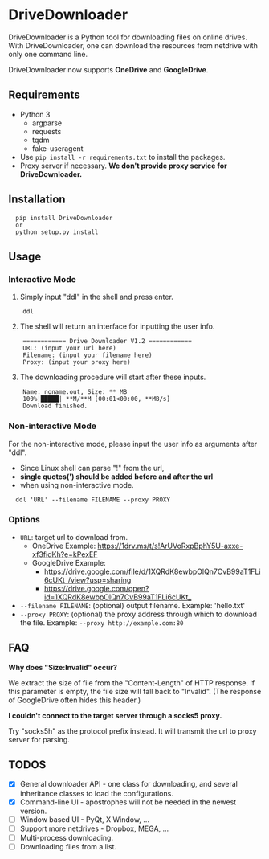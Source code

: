 # DriveDownloader

DriveDownloader is a Python tool for downloading files on online drives. With DriveDownloader, one can download the resources from netdrive with only one command line. 

DriveDownloader now supports **OneDrive** and **GoogleDrive**.

## Requirements

  - Python 3
    - argparse
    - requests
    - tqdm
    - fake-useragent
  - Use `pip install -r requirements.txt` to install the packages.
  - Proxy server if necessary. **We don't provide proxy service for DriveDownloader.**
 
## Installation
  ```
    pip install DriveDownloader
    or
    python setup.py install
  ```

## Usage

### Interactive Mode

  1. Simply input "ddl" in the shell and press enter.
  ```
      ddl
  ```
  2. The shell will return an interface for inputting the user info.
  ```
      ============ Drive Downloader V1.2 ============
      URL: (input your url here)
      Filename: (input your filename here)
      Proxy: (input your proxy here)
  ```
  3. The downloading procedure will start after these inputs.
  ```
      Name: noname.out, Size: ** MB
      100%|█████| **M/**M [00:01<00:00, **MB/s]
      Download finished.
  ```

### Non-interactive Mode

  For the non-interactive mode, please input the user info as arguments after "ddl".
  - Since Linux shell can parse "!" from the url, 
  - **single quotes(') should be added before and after the url**
  - when using non-interactive mode.

  ```
    ddl 'URL' --filename FILENAME --proxy PROXY
  ```

### Options

 - `URL`: target url to download from. 
    - OneDrive Example: <https://1drv.ms/t/s!ArUVoRxpBphY5U-axxe-xf3fidKh?e=kPexEF>
    - GoogleDrive Example: 
      - <https://drive.google.com/file/d/1XQRdK8ewbpOlQn7CvB99aT1FLi6cUKt_/view?usp=sharing>
      - <https://drive.google.com/open?id=1XQRdK8ewbpOlQn7CvB99aT1FLi6cUKt_>
 - `--filename FILENAME`: (optional) output filename. Example: 'hello.txt'
 - `--proxy PROXY`: (optional) the proxy address through which to download the file. Example: `--proxy http://example.com:80`

## FAQ

**Why does "Size:Invalid" occur?**

We extract the size of file from the "Content-Length" of HTTP response. If this parameter is empty, the file size will fall back to "Invalid". (The response of GoogleDrive often hides this header.)

**I couldn't connect to the target server through a socks5 proxy.**

Try "socks5h" as the protocol prefix instead. It will transmit the url to proxy server for parsing.

## TODOS

 - [x] General downloader API - one class for downloading, and several inheritance classes to load the configurations.
 - [x] Command-line UI - apostrophes will not be needed in the newest version.
 - [ ] Window based UI - PyQt, X Window, ...
 - [ ] Support more netdrives - Dropbox, MEGA, ...
 - [ ] Multi-process downloading.
 - [ ] Downloading files from a list.
